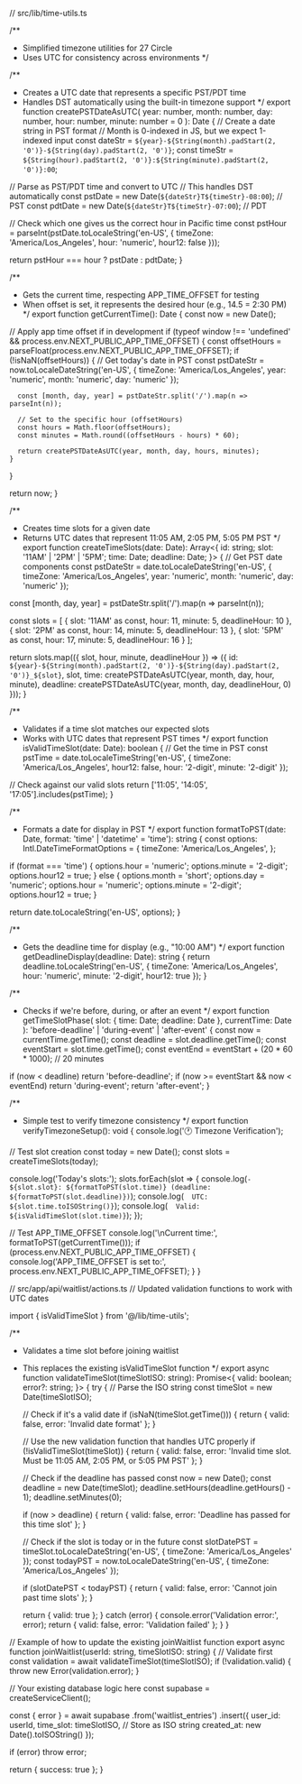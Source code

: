 // src/lib/time-utils.ts

/**
 * Simplified timezone utilities for 27 Circle
 * Uses UTC for consistency across environments
 */

/**
 * Creates a UTC date that represents a specific PST/PDT time
 * Handles DST automatically using the built-in timezone support
 */
export function createPSTDateAsUTC(
  year: number,
  month: number,
  day: number,
  hour: number,
  minute: number = 0
): Date {
  // Create a date string in PST format
  // Month is 0-indexed in JS, but we expect 1-indexed input
  const dateStr = `${year}-${String(month).padStart(2, '0')}-${String(day).padStart(2, '0')}`;
  const timeStr = `${String(hour).padStart(2, '0')}:${String(minute).padStart(2, '0')}:00`;
  
  // Parse as PST/PDT time and convert to UTC
  // This handles DST automatically
  const pstDate = new Date(`${dateStr}T${timeStr}-08:00`); // PST
  const pdtDate = new Date(`${dateStr}T${timeStr}-07:00`); // PDT
  
  // Check which one gives us the correct hour in Pacific time
  const pstHour = parseInt(pstDate.toLocaleString('en-US', { 
    timeZone: 'America/Los_Angeles', 
    hour: 'numeric',
    hour12: false 
  }));
  
  return pstHour === hour ? pstDate : pdtDate;
}

/**
 * Gets the current time, respecting APP_TIME_OFFSET for testing
 * When offset is set, it represents the desired hour (e.g., 14.5 = 2:30 PM)
 */
export function getCurrentTime(): Date {
  const now = new Date();
  
  // Apply app time offset if in development
  if (typeof window !== 'undefined' && process.env.NEXT_PUBLIC_APP_TIME_OFFSET) {
    const offsetHours = parseFloat(process.env.NEXT_PUBLIC_APP_TIME_OFFSET);
    if (!isNaN(offsetHours)) {
      // Get today's date in PST
      const pstDateStr = now.toLocaleDateString('en-US', {
        timeZone: 'America/Los_Angeles',
        year: 'numeric',
        month: 'numeric',
        day: 'numeric'
      });
      
      const [month, day, year] = pstDateStr.split('/').map(n => parseInt(n));
      
      // Set to the specific hour (offsetHours)
      const hours = Math.floor(offsetHours);
      const minutes = Math.round((offsetHours - hours) * 60);
      
      return createPSTDateAsUTC(year, month, day, hours, minutes);
    }
  }
  
  return now;
}

/**
 * Creates time slots for a given date
 * Returns UTC dates that represent 11:05 AM, 2:05 PM, 5:05 PM PST
 */
export function createTimeSlots(date: Date): Array<{
  id: string;
  slot: '11AM' | '2PM' | '5PM';
  time: Date;
  deadline: Date;
}> {
  // Get PST date components
  const pstDateStr = date.toLocaleDateString('en-US', {
    timeZone: 'America/Los_Angeles',
    year: 'numeric',
    month: 'numeric',
    day: 'numeric'
  });
  
  const [month, day, year] = pstDateStr.split('/').map(n => parseInt(n));
  
  const slots = [
    { slot: '11AM' as const, hour: 11, minute: 5, deadlineHour: 10 },
    { slot: '2PM' as const, hour: 14, minute: 5, deadlineHour: 13 },
    { slot: '5PM' as const, hour: 17, minute: 5, deadlineHour: 16 }
  ];
  
  return slots.map(({ slot, hour, minute, deadlineHour }) => ({
    id: `${year}-${String(month).padStart(2, '0')}-${String(day).padStart(2, '0')}_${slot}`,
    slot,
    time: createPSTDateAsUTC(year, month, day, hour, minute),
    deadline: createPSTDateAsUTC(year, month, day, deadlineHour, 0)
  }));
}

/**
 * Validates if a time slot matches our expected slots
 * Works with UTC dates that represent PST times
 */
export function isValidTimeSlot(date: Date): boolean {
  // Get the time in PST
  const pstTime = date.toLocaleTimeString('en-US', {
    timeZone: 'America/Los_Angeles',
    hour12: false,
    hour: '2-digit',
    minute: '2-digit'
  });
  
  // Check against our valid slots
  return ['11:05', '14:05', '17:05'].includes(pstTime);
}

/**
 * Formats a date for display in PST
 */
export function formatToPST(date: Date, format: 'time' | 'datetime' = 'time'): string {
  const options: Intl.DateTimeFormatOptions = {
    timeZone: 'America/Los_Angeles',
  };
  
  if (format === 'time') {
    options.hour = 'numeric';
    options.minute = '2-digit';
    options.hour12 = true;
  } else {
    options.month = 'short';
    options.day = 'numeric';
    options.hour = 'numeric';
    options.minute = '2-digit';
    options.hour12 = true;
  }
  
  return date.toLocaleString('en-US', options);
}

/**
 * Gets the deadline time for display (e.g., "10:00 AM")
 */
export function getDeadlineDisplay(deadline: Date): string {
  return deadline.toLocaleString('en-US', {
    timeZone: 'America/Los_Angeles',
    hour: 'numeric',
    minute: '2-digit',
    hour12: true
  });
}

/**
 * Checks if we're before, during, or after an event
 */
export function getTimeSlotPhase(
  slot: { time: Date; deadline: Date },
  currentTime: Date
): 'before-deadline' | 'during-event' | 'after-event' {
  const now = currentTime.getTime();
  const deadline = slot.deadline.getTime();
  const eventStart = slot.time.getTime();
  const eventEnd = eventStart + (20 * 60 * 1000); // 20 minutes
  
  if (now < deadline) return 'before-deadline';
  if (now >= eventStart && now < eventEnd) return 'during-event';
  return 'after-event';
}

/**
 * Simple test to verify timezone consistency
 */
export function verifyTimezoneSetup(): void {
  console.log('🕐 Timezone Verification');
  
  // Test slot creation
  const today = new Date();
  const slots = createTimeSlots(today);
  
  console.log('Today\'s slots:');
  slots.forEach(slot => {
    console.log(`- ${slot.slot}: ${formatToPST(slot.time)} (deadline: ${formatToPST(slot.deadline)})`);
    console.log(`  UTC: ${slot.time.toISOString()}`);
    console.log(`  Valid: ${isValidTimeSlot(slot.time)}`);
  });
  
  // Test APP_TIME_OFFSET
  console.log('\nCurrent time:', formatToPST(getCurrentTime()));
  if (process.env.NEXT_PUBLIC_APP_TIME_OFFSET) {
    console.log('APP_TIME_OFFSET is set to:', process.env.NEXT_PUBLIC_APP_TIME_OFFSET);
  }
}

// src/app/api/waitlist/actions.ts
// Updated validation functions to work with UTC dates

import { isValidTimeSlot } from '@/lib/time-utils';

/**
 * Validates a time slot before joining waitlist
 * This replaces the existing isValidTimeSlot function
 */
export async function validateTimeSlot(timeSlotISO: string): Promise<{
  valid: boolean;
  error?: string;
}> {
  try {
    // Parse the ISO string
    const timeSlot = new Date(timeSlotISO);
    
    // Check if it's a valid date
    if (isNaN(timeSlot.getTime())) {
      return { valid: false, error: 'Invalid date format' };
    }
    
    // Use the new validation function that handles UTC properly
    if (!isValidTimeSlot(timeSlot)) {
      return { valid: false, error: 'Invalid time slot. Must be 11:05 AM, 2:05 PM, or 5:05 PM PST' };
    }
    
    // Check if the deadline has passed
    const now = new Date();
    const deadline = new Date(timeSlot);
    deadline.setHours(deadline.getHours() - 1);
    deadline.setMinutes(0);
    
    if (now > deadline) {
      return { valid: false, error: 'Deadline has passed for this time slot' };
    }
    
    // Check if the slot is today or in the future
    const slotDatePST = timeSlot.toLocaleDateString('en-US', { 
      timeZone: 'America/Los_Angeles' 
    });
    const todayPST = now.toLocaleDateString('en-US', { 
      timeZone: 'America/Los_Angeles' 
    });
    
    if (slotDatePST < todayPST) {
      return { valid: false, error: 'Cannot join past time slots' };
    }
    
    return { valid: true };
  } catch (error) {
    console.error('Validation error:', error);
    return { valid: false, error: 'Validation failed' };
  }
}

// Example of how to update the existing joinWaitlist function
export async function joinWaitlist(userId: string, timeSlotISO: string) {
  // Validate first
  const validation = await validateTimeSlot(timeSlotISO);
  if (!validation.valid) {
    throw new Error(validation.error);
  }
  
  // Your existing database logic here
  const supabase = createServiceClient();
  
  const { error } = await supabase
    .from('waitlist_entries')
    .insert({
      user_id: userId,
      time_slot: timeSlotISO, // Store as ISO string
      created_at: new Date().toISOString()
    });
    
  if (error) throw error;
  
  return { success: true };
}